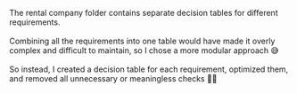 <div>
    <p>
      The rental company folder contains separate decision tables for different requirements.
      <br><br>
     Combining all the requirements into one table would have made it overly complex and difficult to maintain, so I chose a more modular approach 😅
      <br><br>
      So instead, I created a decision table for each requirement, optimized them, and removed all unnecessary or meaningless checks 🧹✨
    </p>
</div>
